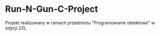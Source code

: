# Run-N-Gun-C-Project
Projekt realizowany w ramach przedmiotu "Programowanie obiektowe" w edycji 22L.
